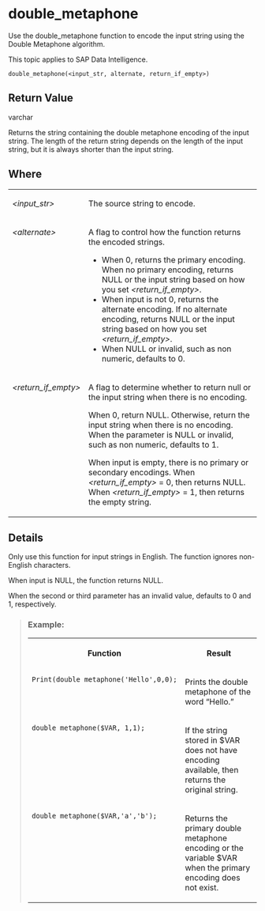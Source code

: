 <!-- loio5763aeb26d6d1014b3fc9283b0e91070 -->

# double\_metaphone

Use the double\_metaphone function to encode the input string using the Double Metaphone algorithm.



This topic applies to SAP Data Intelligence.



```
double_metaphone(<input_str, alternate, return_if_empty>)
```



## Return Value

varchar

Returns the string containing the double metaphone encoding of the input string. The length of the return string depends on the length of the input string, but it is always shorter than the input string.



## Where


<table>
<tr>
<td valign="top">

*<input\_str\>* 

</td>
<td valign="top">

The source string to encode.

</td>
</tr>
<tr>
<td valign="top">

*<alternate\>* 

</td>
<td valign="top">

A flag to control how the function returns the encoded strings.

-   When 0, returns the primary encoding. When no primary encoding, returns NULL or the input string based on how you set *<return\_if\_empty\>*.
-   When input is not 0, returns the alternate encoding. If no alternate encoding, returns NULL or the input string based on how you set *<return\_if\_empty\>*.
-   When NULL or invalid, such as non numeric, defaults to 0.



</td>
</tr>
<tr>
<td valign="top">

*<return\_if\_empty\>* 

</td>
<td valign="top">

A flag to determine whether to return null or the input string when there is no encoding.

When 0, return NULL. Otherwise, return the input string when there is no encoding. When the parameter is NULL or invalid, such as non numeric, defaults to 1.

When input is empty, there is no primary or secondary encodings. When *<return\_if\_empty\>* = 0, then returns NULL. When *<return\_if\_empty\>* = 1, then returns the empty string.

</td>
</tr>
</table>



## Details

Only use this function for input strings in English. The function ignores non-English characters.

When input is NULL, the function returns NULL.

When the second or third parameter has an invalid value, defaults to 0 and 1, respectively.

> ### Example:  
> 
> <table>
> <tr>
> <th valign="top">
> 
> Function
> 
> </th>
> <th valign="top">
> 
> Result
> 
> </th>
> </tr>
> <tr>
> <td valign="top">
> 
> ```
> Print(double_metaphone('Hello',0,0);
> 
> ```
> 
> 
> 
> </td>
> <td valign="top">
> 
> Prints the double metaphone of the word “Hello.” 
> 
> </td>
> </tr>
> <tr>
> <td valign="top">
> 
> ```
> double_metaphone($VAR, 1,1);
> ```
> 
> 
> 
> </td>
> <td valign="top">
> 
> If the string stored in $VAR does not have encoding available, then returns the original string.
> 
> </td>
> </tr>
> <tr>
> <td valign="top">
> 
> ```
> double_metaphone($VAR,'a','b');
> ```
> 
> 
> 
> </td>
> <td valign="top">
> 
> Returns the primary double metaphone encoding or the variable $VAR when the primary encoding does not exist.
> 
> </td>
> </tr>
> </table>

